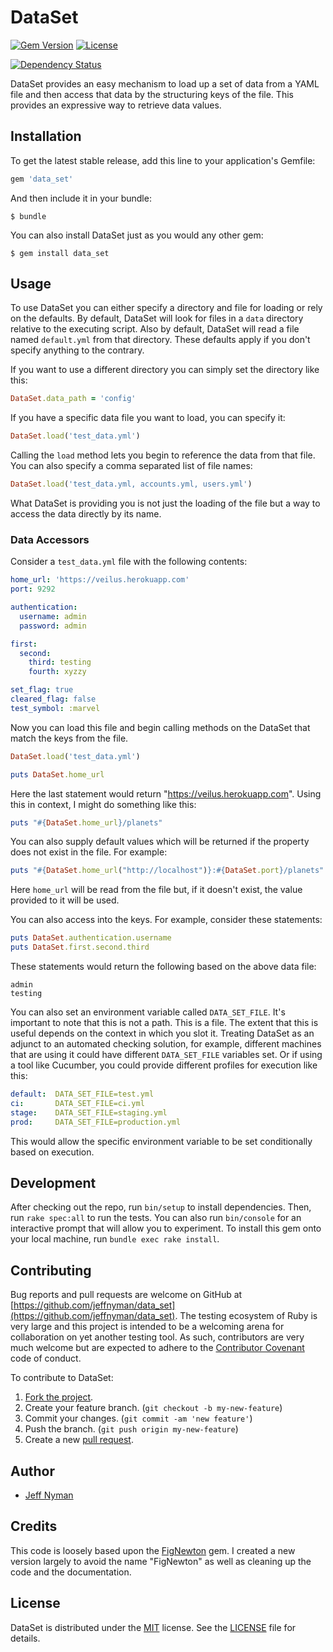 # DataSet

[![Gem Version](https://badge.fury.io/rb/data_set.svg)](http://badge.fury.io/rb/data_set)
[![License](http://img.shields.io/badge/license-MIT-blue.svg)](https://github.com/jeffnyman/data_set/blob/master/LICENSE.txt)

[![Dependency Status](https://gemnasium.com/jeffnyman/data_set.png)](https://gemnasium.com/jeffnyman/data_set)

DataSet provides an easy mechanism to load up a set of data from a YAML file and then access that data by the structuring keys of the file. This provides an expressive way to retrieve data values.

## Installation

To get the latest stable release, add this line to your application's Gemfile:

```ruby
gem 'data_set'
```

And then include it in your bundle:

    $ bundle

You can also install DataSet just as you would any other gem:

    $ gem install data_set

## Usage

To use DataSet you can either specify a directory and file for loading or rely on the defaults. By default, DataSet will look for files in a `data` directory relative to the executing script. Also by default, DataSet will read a file named `default.yml` from that directory. These defaults apply if you don't specify anything to the contrary.

If you want to use a different directory you can simply set the directory like this:

```ruby
DataSet.data_path = 'config'
```

If you have a specific data file you want to load, you can specify it:

```ruby
DataSet.load('test_data.yml')
```

Calling the `load` method lets you begin to reference the data from that file. You can also specify a comma separated list of file names:

```ruby
DataSet.load('test_data.yml, accounts.yml, users.yml')
```

What DataSet is providing you is not just the loading of the file but a way to access the data directly by its name.

### Data Accessors

Consider a `test_data.yml` file with the following contents:

```yaml
home_url: 'https://veilus.herokuapp.com'
port: 9292

authentication:
  username: admin
  password: admin

first:
  second:
    third: testing
    fourth: xyzzy

set_flag: true
cleared_flag: false
test_symbol: :marvel
```

Now you can load this file and begin calling methods on the DataSet that match the keys from the file.

```ruby
DataSet.load('test_data.yml')

puts DataSet.home_url
```

Here the last statement would return "https://veilus.herokuapp.com". Using this in context, I might do something like this:

```ruby
puts "#{DataSet.home_url}/planets"
```

You can also supply default values which will be returned if the property does not exist in the file. For example:

```ruby
puts "#{DataSet.home_url("http://localhost")}:#{DataSet.port}/planets"
```

Here `home_url` will be read from the file but, if it doesn't exist, the value provided to it will be used.

You can also access into the keys. For example, consider these statements:

```ruby
puts DataSet.authentication.username
puts DataSet.first.second.third
```

These statements would return the following based on the above data file:

```
admin
testing
```

You can also set an environment variable called `DATA_SET_FILE`. It's important to note that this is not a path. This is a file. The extent that this is useful depends on the context in which you slot it. Treating DataSet as an adjunct to an automated checking solution, for example, different machines that are using it could have different `DATA_SET_FILE` variables set. Or if using a tool like Cucumber, you could provide different profiles for execution like this:

  ```yaml
default:  DATA_SET_FILE=test.yml
ci:       DATA_SET_FILE=ci.yml
stage:    DATA_SET_FILE=staging.yml
prod:     DATA_SET_FILE=production.yml
```

This would allow the specific environment variable to be set conditionally based on execution.

## Development

After checking out the repo, run `bin/setup` to install dependencies. Then, run `rake spec:all` to run the tests. You can also run `bin/console` for an interactive prompt that will allow you to experiment. To install this gem onto your local machine, run `bundle exec rake install`.

## Contributing

Bug reports and pull requests are welcome on GitHub at [https://github.com/jeffnyman/data_set](https://github.com/jeffnyman/data_set). The testing ecosystem of Ruby is very large and this project is intended to be a welcoming arena for collaboration on yet another testing tool. As such, contributors are very much welcome but are expected to adhere to the [Contributor Covenant](http://contributor-covenant.org) code of conduct.

To contribute to DataSet:

1. [Fork the project](http://gun.io/blog/how-to-github-fork-branch-and-pull-request/).
2. Create your feature branch. (`git checkout -b my-new-feature`)
3. Commit your changes. (`git commit -am 'new feature'`)
4. Push the branch. (`git push origin my-new-feature`)
5. Create a new [pull request](https://help.github.com/articles/using-pull-requests).

## Author

* [Jeff Nyman](http://testerstories.com)

## Credits

This code is loosely based upon the [FigNewton](https://github.com/cheezy/fig_newton) gem. I created a new version largely to avoid the name "FigNewton" as well as cleaning up the code and the documentation.

## License

DataSet is distributed under the [MIT](http://www.opensource.org/licenses/MIT) license.
See the [LICENSE](https://github.com/jeffnyman/data_set/blob/master/LICENSE.txt) file for details.
